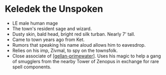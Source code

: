 # Keledek the Unspoken

- LE male human mage
- The town's resident sage and wizard.
- Dusty skin, bald head, bright red silk turban. Nearly 7' tall.
- Came to town years ago from Ket.
- Rumors that speaking his name aloud allows him to eavesdrop.
- Relies on his imp, Zivmal, to spy on the townsfolk.
- Close associate of [[gellan-primewater]]. Uses his magic to help a gang of smugglers from the nearby Tower of Zenopus in exchange for rare spell components.

[//begin]: # "Autogenerated link references for markdown compatibility"
[gellan-primewater]: gellan-primewater "Gellan Primewater"
[//end]: # "Autogenerated link references"